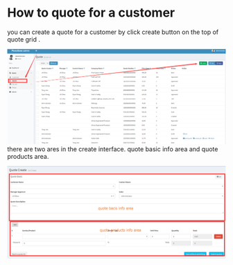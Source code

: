 # How to quote for a customer

you can create a quote for a customer by click create button on the top of quote grid .

![](/assets/create_quote.png)there are two ares in the create interface.  quote basic info area and quote products area. 

![](/assets/create_quote_main.png)

